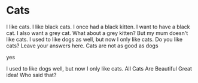 Cats
====
I like cats. 
I like black cats.
I once had a black kitten.
I want to have a black cat.
I also want a grey cat.
What about a grey kitten?
But my mum doesn't like cats. 
I used to like dogs as well, but now I only like cats.
Do you like cats? Leave your answers here.
Cats are not as good as dogs

yes

I used to like dogs well, but now I only like cats.
All Cats Are Beautiful
Great idea! Who said that?


